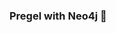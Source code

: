 ### Pregel with Neo4j 🚀





































































 























